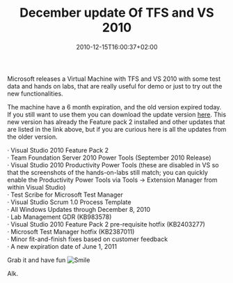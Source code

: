 ﻿---
title: "December update Of TFS and VS 2010"
description: ""
date: 2010-12-15T16:00:37+02:00
draft: false
tags: [Team Foundation Server]
categories: [Team Foundation Server]
---
Microsoft releases a Virtual Machine with TFS and VS 2010 with some test data and hands on labs, that are really useful for demo or just to try out the new functionalities.

The machine have a 6 month expiration, and the old version expired today. If you still want to use them you can download the update version [here](http://blogs.msdn.com/b/briankel/archive/2010/06/25/now-available-visual-studio-2010-rtm-virtual-machine-with-sample-data-and-hands-on-labs.aspx). This new version has already the Feature pack 2 installed and other updates that are listed in the link above, but if you are curious here is all the updates from the older version.

· Visual Studio 2010 Feature Pack 2     
 · Team Foundation Server 2010 Power Tools (September 2010 Release)      
 · Visual Studio 2010 Productivity Power Tools (these are disabled in VS so that the screenshots of the hands-on-labs still match; you can quickly enable the Productivity Power Tools via Tools -&gt; Extension Manager from within Visual Studio)      
 · Test Scribe for Microsoft Test Manager      
 · Visual Studio Scrum 1.0 Process Template      
 · All Windows Updates through December 8, 2010      
 · Lab Management GDR (KB983578)      
 · Visual Studio 2010 Feature Pack 2 pre-requisite hotfix (KB2403277)      
 · Microsoft Test Manager hotfix (KB2387011)      
 · Minor fit-and-finish fixes based on customer feedback      
 · A new expiration date of June 1, 2011

Grab it and have fun ![Smile](http://www.codewrecks.com/blog/wp-content/uploads/2010/12/wlEmoticon-smile.png)

Alk.
